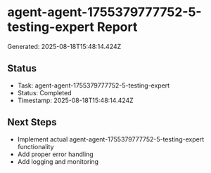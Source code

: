 # agent-agent-1755379777752-5-testing-expert Report

Generated: 2025-08-18T15:48:14.424Z

## Status
- Task: agent-agent-1755379777752-5-testing-expert
- Status: Completed
- Timestamp: 2025-08-18T15:48:14.424Z

## Next Steps
- Implement actual agent-agent-1755379777752-5-testing-expert functionality
- Add proper error handling
- Add logging and monitoring
